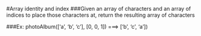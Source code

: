 #Array identity and index
###Given an array of characters and an array of indices to place those characters at, return the resulting array of characters

###Ex: photoAlbum([‘a’, ‘b’, ‘c’], [0, 0, 1]) ===> [‘b’, ‘c’, ‘a’])
